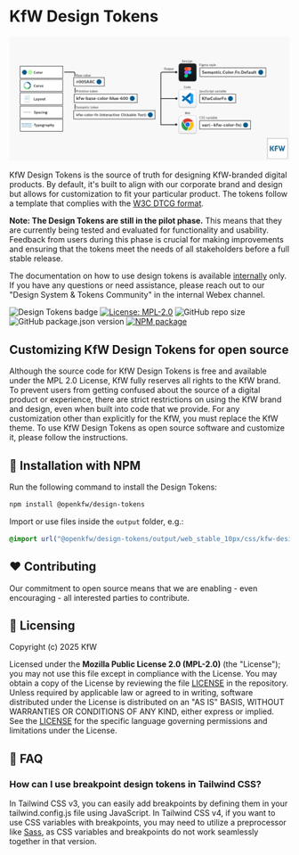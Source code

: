 # KfW Design Tokens

![KfW Design Tokens](/kfw-design-tokens.png)

KfW Design Tokens is the source of truth for designing KfW-branded digital products. By default, it's built to align with our corporate brand and design but allows for customization to fit your particular product.
The tokens follow a template that complies with the <a href="https://tr.designtokens.org/">W3C DTCG format</a>.

**Note: The Design Tokens are still in the pilot phase.** This means that they are currently being tested and evaluated for functionality and usability. Feedback from users during this phase is crucial for making improvements and ensuring that the tokens meet the needs of all stakeholders before a full stable release.

The documentation on how to use design tokens is available [internally](https://brand-guide.kfw.de/document/85/de#/user-interface/user-interface) only.
If you have any questions or need assistance, please reach out to our "Design System & Tokens Community" in the internal Webex channel.

![Design Tokens badge](https://img.shields.io/badge/openkfw-design--tokens-005a8c) [![License: MPL-2.0](https://img.shields.io/badge/License-MPL%202.0-brightgreen)](./LICENSE) ![GitHub repo size](https://img.shields.io/github/repo-size/openkfw/design-tokens.svg?style=flat-square) ![GitHub package.json version ](https://img.shields.io/github/package-json/v/openkfw/design-tokens) [![NPM package](https://img.shields.io/npm/v/@openkfw/design-tokens.svg)](https://www.npmjs.com/package/@openkfw/design-tokens)

## Customizing KfW Design Tokens for open source

Although the source code for KfW Design Tokens is free and available under the MPL 2.0 License, KfW fully reserves all rights to the KfW brand. To prevent users from getting confused about the source of a digital product or experience, there are strict restrictions on using the KfW brand and design, even when built into code that we provide. For any customization other than explicitly for the KfW, you must replace the KfW theme. To use KfW Design Tokens as open source software and customize it, please follow the instructions.

## 🚀 Installation with NPM

Run the following command to install the Design Tokens:

```bash
npm install @openkfw/design-tokens
```

Import or use files inside the `output` folder, e.g.:

```css
@import url("@openkfw/design-tokens/output/web_stable_10px/css/kfw-design-tokens.light.css");
```

## ❤️ Contributing

Our commitment to open source means that we are enabling - even encouraging - all interested parties to contribute.

## 📒 Licensing

Copyright (c) 2025 KfW

Licensed under the **Mozilla Public License 2.0 (MPL-2.0)** (the "License"); you may not use this file except in compliance with the License. You may obtain a copy of the License by reviewing the file [LICENSE](./LICENSE) in the repository. Unless required by applicable law or agreed to in writing, software distributed under the License is distributed on an "AS IS" BASIS, WITHOUT WARRANTIES OR CONDITIONS OF ANY KIND, either express or implied. See the [LICENSE](./LICENSE) for the specific language governing permissions and limitations under the License.

## 💁 FAQ

### How can I use breakpoint design tokens in Tailwind CSS?

In Tailwind CSS v3, you can easily add breakpoints by defining them in your tailwind.config.js file using JavaScript. In Tailwind CSS v4, if you want to use CSS variables with breakpoints, you may need to utilize a preprocessor like <a href="https://v3.tailwindcss.com/docs/using-with-preprocessors#using-sass-less-or-stylus">Sass</a>, as CSS variables and breakpoints do not work seamlessly together in that version.
